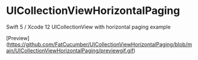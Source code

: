 # UICollectionViewHorizontalPaging


Swift 5 / Xcode 12
UICollectionView with horizontal paging example

[Preview] (https://github.com/FatCucumber/UICollectionViewHorizontalPaging/blob/main/UICollectionViewHorizontalPaging/previewgif.gif)
